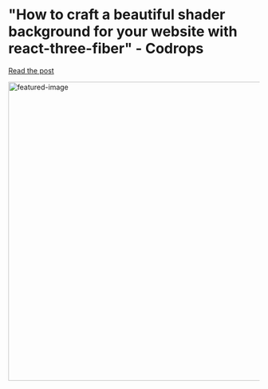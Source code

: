 # "How to craft a beautiful shader background for your website with react-three-fiber" - Codrops

[Read the post](https://tympanus.net/codrops/)

<img width="600" alt="featured-image" src="https://github.com/user-attachments/assets/3701fdf0-e947-40c6-aa02-bd415c89bfa4">


